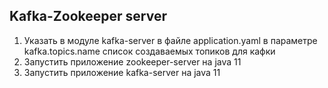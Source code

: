 ## Kafka-Zookeeper server

1. Указать в модуле kafka-server в файле application.yaml в параметре kafka.topics.name список создаваемых топиков для кафки
2. Запустить приложение zookeeper-server на java 11
3. Запустить приложение kafka-server на java 11